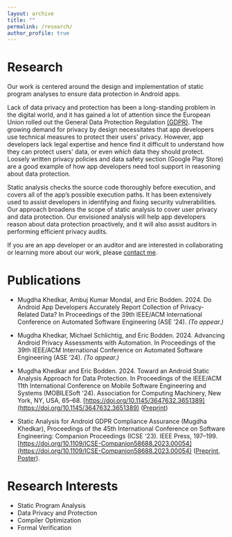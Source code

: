 ```yaml
---
layout: archive
title: ""
permalink: /research/
author_profile: true
---
```


**Research**
=====
Our work is centered around the design and implementation of static program analyses to ensure data protection in Android apps. 

Lack of data privacy and protection has been a long-standing problem in the digital world, and it has gained a lot of attention since the European Union rolled out the General Data Protection Regulation [(GDPR)](https://gdpr-info.eu/). The growing demand for privacy by design necessitates that app developers use technical measures to protect their users' privacy. However, app developers lack legal expertise and hence find it difficult to understand how they can protect users' data, or even *which* data they should protect. Loosely written privacy policies and data safety section (Google Play Store) are a good example of how app developers need tool support in reasoning about data protection.

Static analysis checks the source code thoroughly before execution, and covers all of the app’s possible execution paths. It has been extensively used to assist developers in identifying and fixing security vulnerabilities. Our approach broadens the scope of static analysis to cover user privacy and data protection. Our envisioned analysis will help app developers reason about data protection proactively, and it will also assist auditors in performing efficient privacy audits. 

If you are an app developer or an auditor and are interested in collaborating or learning more about our work, please [contact me](mailto:mugdha.khedkar@upb.de). 

**Publications**
=====

* Mugdha Khedkar, Ambuj Kumar Mondal, and Eric Bodden. 2024. Do Android App Developers Accurately Report Collection of Privacy-Related Data? In Proceedings of the 39th IEEE/ACM International Conference on Automated Software Engineering (ASE ’24). *(To appear.)*

* Mugdha Khedkar, Michael Schlichtig, and Eric Bodden. 2024. Advancing Android Privacy Assessments with Automation. In Proceedings of the 39th IEEE/ACM International Conference on Automated Software Engineering (ASE ’24). *(To appear.)*

* Mugdha Khedkar and Eric Bodden. 2024. Toward an Android Static Analysis Approach for Data Protection. In Proceedings of the IEEE/ACM 11th International Conference on Mobile Software Engineering and Systems (MOBILESoft '24). Association for Computing Machinery, New York, NY, USA, 65–68. [https://doi.org/10.1145/3647632.3651389](https://doi.org/10.1145/3647632.3651389) ([Preprint](https://arxiv.org/abs/2402.07889))

* Static Analysis for Android GDPR Compliance Assurance (Mugdha Khedkar), Proceedings of the 45th International Conference on Software Engineering: Companion Proceedings (ICSE '23). IEEE Press, 197–199. [https://doi.org/10.1109/ICSE-Companion58688.2023.00054](https://doi.org/10.1109/ICSE-Companion58688.2023.00054) ([Preprint](https://arxiv.org/abs/2303.09606), [Poster]({{mugdhak30.github.io}}/assets/MugdhaICSE2023Poster.pdf)).

**Research Interests**
=====
* Static Program Analysis
* Data Privacy and Protection
* Compiler Optimization 
* Formal Verification
